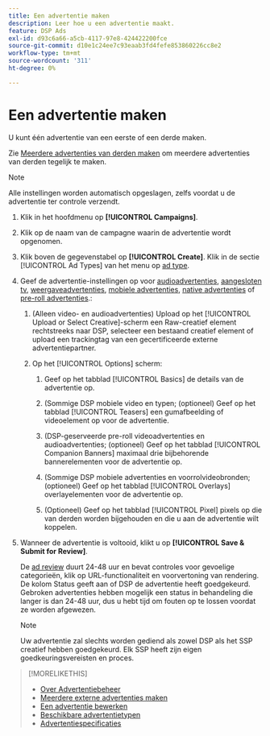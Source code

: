 ```yaml
---
title: Een advertentie maken
description: Leer hoe u een advertentie maakt.
feature: DSP Ads
exl-id: d93c6a66-a5cb-4117-97e8-424422200fce
source-git-commit: d10e1c24ee7c93eaab3fd4fefe853860226cc8e2
workflow-type: tm+mt
source-wordcount: '311'
ht-degree: 0%

---
```


# Een advertentie maken

U kunt één advertentie van een eerste of een derde maken.

Zie [Meerdere advertenties van derden maken](ad-create-third-party.md) om meerdere advertenties van derden tegelijk te maken.

>[!NOTE]
>
>Alle instellingen worden automatisch opgeslagen, zelfs voordat u de advertentie ter controle verzendt.

1. Klik in het hoofdmenu op **[!UICONTROL Campaigns]**.

1. Klik op de naam van de campagne waarin de advertentie wordt opgenomen.

1. Klik boven de gegevenstabel op **[!UICONTROL Create]**. Klik in de sectie [!UICONTROL Ad Types] van het menu op [ad type](ad-types.md).

1. Geef de advertentie-instellingen op voor [audioadvertenties](ad-settings-audio.md), [aangesloten tv](ad-settings-connected-tv.md), [weergaveadvertenties](ad-settings-display.md), [mobiele advertenties](ad-settings-mobile.md), [native advertenties](ad-settings-native.md) of [pre-roll advertenties](ad-settings-pre-roll.md).:

   1. (Alleen video- en audioadvertenties) Upload op het [!UICONTROL Upload or Select Creative]-scherm een Raw-creatief element rechtstreeks naar DSP, selecteer een bestaand creatief element of upload een trackingtag van een gecertificeerde externe advertentiepartner.

   1. Op het [!UICONTROL Options] scherm:

      1. Geef op het tabblad [!UICONTROL Basics] de details van de advertentie op.

      1. (Sommige DSP mobiele video en typen; (optioneel) Geef op het tabblad [!UICONTROL Teasers] een gumafbeelding of videoelement op voor de advertentie.

      1. (DSP-geserveerde pre-roll videoadvertenties en audioadvertenties; (optioneel) Geef op het tabblad [!UICONTROL Companion Banners] maximaal drie bijbehorende bannerelementen voor de advertentie op.

      1. (Sommige DSP mobiele advertenties en voorrolvideobronden; (optioneel) Geef op het tabblad [!UICONTROL Overlays] overlayelementen voor de advertentie op.

      1. (Optioneel) Geef op het tabblad [!UICONTROL Pixel] pixels op die van derden worden bijgehouden en die u aan de advertentie wilt koppelen.

1. Wanneer de advertentie is voltooid, klikt u op **[!UICONTROL Save & Submit for Review]**.

   De [ad review](ad-about.md) duurt 24-48 uur en bevat controles voor gevoelige categorieën, klik op URL-functionaliteit en voorvertoning van rendering. De kolom Status geeft aan of DSP de advertentie heeft goedgekeurd. Gebroken advertenties hebben mogelijk een status in behandeling die langer is dan 24-48 uur, dus u hebt tijd om fouten op te lossen voordat ze worden afgewezen.

   >[!NOTE]
   >
   >Uw advertentie zal slechts worden gediend als zowel DSP als het SSP creatief hebben goedgekeurd. Elk SSP heeft zijn eigen goedkeuringsvereisten en proces.

>[!MORELIKETHIS]
>
>* [Over Advertentiebeheer](ad-about.md)
>* [Meerdere externe advertenties maken](ad-create-third-party.md)
>* [Een advertentie bewerken](ad-edit.md)
>* [Beschikbare advertentietypen](ad-types.md)
>* [Advertentiespecificaties](/help/dsp/assets/ad-specs.pdf)

